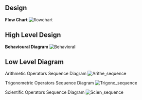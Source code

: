 **Design**
---
**Flow Chart**
![flowchart](https://user-images.githubusercontent.com/89643121/132169476-30f5faca-59b3-487e-8743-37cb1069eb63.png)

**High Level Design**
---
**Behavioural Diagram**
![Behavioral](https://user-images.githubusercontent.com/89643121/132169663-45174195-0797-4c95-a97f-9898930426b6.png)

**Low Level Diagram**
---
Arithmetic Operators Sequence Diagram
![Arithe_sequence](https://user-images.githubusercontent.com/89643121/132170036-ff47484e-8eef-4ed5-8ec5-a3abdfe0ee3f.png)

Trigonometric Operators Sequence Diagram
![Trigono_sequence](https://user-images.githubusercontent.com/89643121/132170105-06c5fc99-5591-41e1-91ac-796d9fa8900a.png)

Scientific Operators Sequence Diagram
![Scien_sequence](https://user-images.githubusercontent.com/89643121/132170153-7610110d-ab1b-41c1-9622-8a84c17e447e.png)

